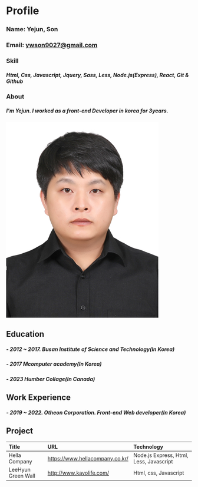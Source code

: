 # Profile
### Name: Yejun, Son
### Email: ywson9027@gmail.com
### Skill
##### Html, Css, Javascript, Jquery, Sass, Less, Node.js(Express), React, Git & Github
### About
##### I'm Yejun. I worked as a front-end Developer in korea for 3years.
![myimg](./_resume/myimg.jpg)
## Education
##### - 2012 ~ 2017. Busan Institute of Science and Technology(In Korea)
##### - 2017 Mcomputer academy(In Korea)
##### - 2023 Humber Collage(In Canada)
## Work Experience
##### - 2019 ~ 2022. Otheon Corporation. Front-end Web developer(In Korea)
## Project
|Title|URL|Technology|
|:---|:---|:---|
|Hella Company|https://www.hellacompany.co.kr/|Node.js Express, Html, Less, Javascript|
|LeeHyun Green Wall|http://www.kavolife.com/|Html, css, Javascript|
